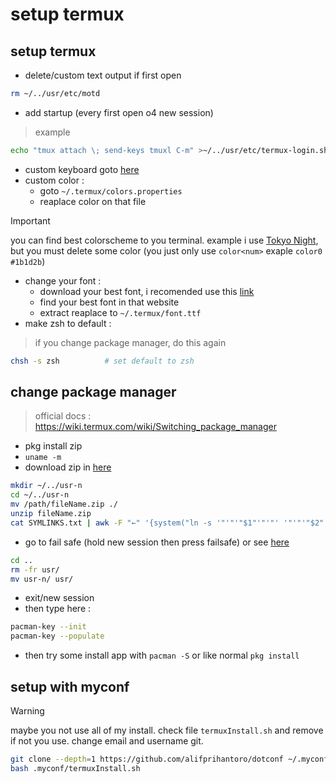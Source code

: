# setup termux

## setup termux
- delete/custom text output if first open
```sh
rm ~/../usr/etc/motd
```
- add startup (every first open o4 new session)
> example
```sh
echo "tmux attach \; send-keys tmuxl C-m" >~/../usr/etc/termux-login.sh
```
- custom keyboard goto [here](https://wiki.termux.com/wiki/Touch_Keyboard)
- custom color :
  - goto `~/.termux/colors.properties`
  - reaplace color on that file
> [!IMPORTANT]
> you can find best colorscheme to you terminal. example i use [Tokyo Night](https://raw.githubusercontent.com/folke/tokyonight.nvim/main/extras/kitty/tokyonight_moon.conf), but you must delete some color (you just only use `color<num>` exaple `color0 #1b1d2b`)
- change your font :
  - download your best font, i recomended use this [link](https://www.nerdfonts.com/font-downloads)
  - find your best font in that website
  - extract reaplace to `~/.termux/font.ttf`
- make zsh to default :
> if you change package manager, do this again
```sh
chsh -s zsh          # set default to zsh
```
## change package manager

> official docs : https://wiki.termux.com/wiki/Switching_package_manager

- pkg install zip
- `uname -m`
- download zip in [here](https://github.com/termux-pacman/termux-packages/releases)
```bash
mkdir ~/../usr-n
cd ~/../usr-n
mv /path/fileName.zip ./
unzip fileName.zip
cat SYMLINKS.txt | awk -F "←" '{system("ln -s '"'"'"$1"'"'"' '"'"'"$2"'"'"'")}'
```
- go to fail safe (hold new session then press failsafe) or see [here](https://wiki.termux.com/wiki/Recover_a_broken_environment)
```bash
cd ..
rm -fr usr/
mv usr-n/ usr/
```
- exit/new session
- then type here :
```bash
pacman-key --init
pacman-key --populate
```
- then try some install app with `pacman -S` or like normal `pkg install`


## setup with myconf
> [!warning]
> maybe you not use all of my install. check file `termuxInstall.sh` and remove if not you use. change email and username git.
```bash
git clone --depth=1 https://github.com/alifprihantoro/dotconf ~/.myconf
bash .myconf/termuxInstall.sh
```